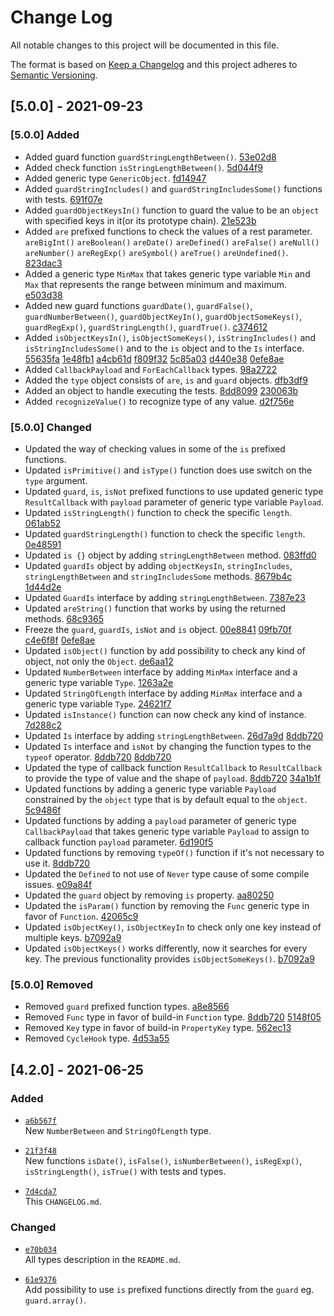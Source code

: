 # Change Log

All notable changes to this project will be documented in this file.

The format is based on [Keep a Changelog](http://keepachangelog.com/)
and this project adheres to [Semantic Versioning](http://semver.org/).

## [5.0.0] - 2021-09-23

### [5.0.0] Added

- Added guard function `guardStringLengthBetween()`. [53e02d8]
- Added check function `isStringLengthBetween()`. [5d044f9]
- Added generic type `GenericObject`. [fd14947]
- Added `guardStringIncludes()` and `guardStringIncludesSome()` functions with tests. [691f07e]
- Added `guardObjectKeysIn()` function to guard the value to be an `object` with specified keys in it(or its prototype chain). [21e523b]
- Added `are` prefixed functions to check the values of a rest parameter. `areBigInt()` `areBoolean()` `areDate()` `areDefined()` `areFalse()` `areNull()` `areNumber()` `areRegExp()` `areSymbol()` `areTrue()` `areUndefined()`. [823dac3]
- Added a generic type `MinMax` that takes generic type variable `Min` and `Max` that represents the range between minimum and maximum. [e503d38]
- Added new guard functions `guardDate()`, `guardFalse()`, `guardNumberBetween()`, `guardObjectKeyIn()`, `guardObjectSomeKeys()`, `guardRegExp()`, `guardStringLength()`, `guardTrue()`. [c374612]
- Added `isObjectKeysIn()`, `isObjectSomeKeys()`, `isStringIncludes()` and `isStringIncludesSome()` and to the `is` object and to the `Is` interface.  [55635fa] [1e48fb1] [a4cb61d] [f809f32] [5c85a03] [d440e38] [0efe8ae]
- Added `CallbackPayload` and `ForEachCallback` types. [98a2722]
- Added the `type` object consists of `are`, `is` and `guard` objects. [dfb3df9]
- Added an object to handle executing the tests. [8dd8099] [230063b]
- Added `recognizeValue()` to recognize type of any value. [d2f756e]

[53e02d8]: https://github.com/angular-package/type/commit/53e02d8fdf33ef9c2a66615be19c22eb3a606b12
[5d044f9]: https://github.com/angular-package/type/commit/5d044f9a8a5dce0c3e79f6858b0e29a81cf3f3d5
[fd14947]: https://github.com/angular-package/type/commit/fd1494735a7ddf6653919448b67984cbb341bbdc
[691f07e]: https://github.com/angular-package/type/commit/691f07e2cf31eb3a52923715ef091f86a181a15f
[21e523b]: https://github.com/angular-package/type/commit/21e523b3a46e3e8243276e5008de72ea9b3c3756
[0efe8ae]: https://github.com/angular-package/type/commit/0efe8aed83d03313921176206636bc8b0730d188
[d440e38]: https://github.com/angular-package/type/commit/d440e388f6f853c01ef9aab620c206f2233bd3cf
[5c85a03]: https://github.com/angular-package/type/commit/5c85a03a7fd34dd64a650597f48cea9968940f68
[f809f32]: https://github.com/angular-package/type/commit/f809f32cddd2c53568d60f0af6e57b941d50fa87
[a4cb61d]: https://github.com/angular-package/type/commit/a4cb61d5b8bfd7f1ac548842d355a045266f6e7b
[1e48fb1]: https://github.com/angular-package/type/commit/1e48fb1448b908f09cc2628063eff457d920a903
[823dac3]: https://github.com/angular-package/type/commit/823dac3b62288c1016e8244fc741939bdc140d89
[e503d38]: https://github.com/angular-package/type/commit/e503d3885d560274e1f30e763e04c526a8548317
[c374612]: https://github.com/angular-package/type/commit/c374612e96d14c6d23449e03535283e5e1614765
[55635fa]: https://github.com/angular-package/type/commit/55635fad55a8f0e14486246215cf7f22b9f1ab26
[98a2722]: https://github.com/angular-package/type/commit/98a2722ea64ccb476942b606239dd001457d7e03
[230063b]: https://github.com/angular-package/type/commit/230063ba135022fdcbbb65fc3569f248f836adbf
[8dd8099]: https://github.com/angular-package/type/commit/8dd80991ba9e5950970880d8aa449c1c7a143699
[dfb3df9]: https://github.com/angular-package/type/commit/dfb3df9f82116cd2737031b255f0aad62e4c1fa8
[d2f756e]: https://github.com/angular-package/type/commit/d2f756e1498b531836aaac08a9c01b512cdaba2c

### [5.0.0] Changed

- Updated the way of checking values in some of the `is` prefixed functions.
- Updated `isPrimitive()` and `isType()` function does use switch on the `type` argument.
- Updated `guard`, `is`, `isNot` prefixed functions to use updated generic type `ResultCallback` with `payload` parameter of generic type variable `Payload`.
- Updated `isStringLength()` function to check the specific `length`. [061ab52]
- Updated `guardStringLength()` function to check the specific `length`. [0e48591]
- Updated `is {}` object by adding `stringLengthBetween` method. [083ffd0]
- Updated `guardIs` object by adding `objectKeysIn`, `stringIncludes`, `stringLengthBetween` and `stringIncludesSome` methods. [8679b4c] [1d44d2e]
- Updated `GuardIs` interface by adding `stringLengthBetween`. [7387e23]
- Updated `areString()` function that works by using the returned methods. [68c9365]
- Freeze the `guard`, `guardIs`, `isNot` and `is` object. [00e8841] [09fb70f] [c4e6f8f] [0efe8ae]
- Updated `isObject()` function by add possibility to check any kind of object, not only the `Object`. [de6aa12]
- Updated `NumberBetween` interface by adding `MinMax` interface and a generic type variable `Type`. [1263a2e]
- Updated `StringOfLength` interface by adding `MinMax` interface and a generic type variable `Type`. [24621f7]
- Updated `isInstance()` function can now check any kind of instance. [7d288c2] 
- Updated `Is` interface by adding `stringLengthBetween`. [26d7a9d] [8ddb720]
- Updated `Is` interface and `isNot` by changing the function types to the `typeof` operator. [8ddb720] [8ddb720]
- Updated the type of callback function `ResultCallback` to `ResultCallback` to provide the type of value and the shape of `payload`. [8ddb720] [34a1b1f]
- Updated functions by adding a generic type variable `Payload` constrained by the `object` type that is by default equal to the `object`. [5c9486f]
- Updated functions by adding a `payload` parameter of generic type `CallbackPayload` that takes generic type variable `Payload` to assign to callback function `payload` parameter. [6d190f5]
- Updated functions by removing `typeOf()` function if it's not necessary to use it. [8ddb720]
- Updated the `Defined` to not use of `Never` type cause of some compile issues. [e09a84f]
- Updated the `guard` object by removing `is` property. [aa80250]
- Updated the `isParam()` function by removing the `Func` generic type in favor of `Function`. [42065c9]
- Updated `isObjectKey()`, `isObjectKeyIn` to check only one key instead of multiple keys. [b7092a9]
- Updated `isObjectKeys()` works differently, now it searches for every key. The previous functionality provides `isObjectSomeKeys()`. [b7092a9]

[0e48591]: https://github.com/angular-package/type/commit/0e485914cc410509efed0bcfa40d29c456fc9b32
[061ab52]: https://github.com/angular-package/type/commit/061ab521e29b046549f169d5c7ebdd5f8f9f24b6
[26d7a9d]: https://github.com/angular-package/type/commit/26d7a9d2dc5fd84e5715ccea679bf2412f57c45a
[1d44d2e]: https://github.com/angular-package/type/commit/1d44d2eb3f69ca372486037bad06aa2feb59419f
[083ffd0]: https://github.com/angular-package/type/commit/083ffd06832a2381dac4755f0b206eb81d8cc25a
[8679b4c]: https://github.com/angular-package/type/commit/8679b4c5845880a3be41d6d72dd115a7f4d99be2
[7387e23]: https://github.com/angular-package/type/commit/7387e2342b7c02ccf64f8cb980cd8b801e333ca9
[68c9365]: https://github.com/angular-package/type/commit/68c93656d4b3cd1c5158bc6021059929e54860ab
[0efe8ae]: https://github.com/angular-package/type/commit/0efe8aed83d03313921176206636bc8b0730d188
[c4e6f8f]: https://github.com/angular-package/type/commit/c4e6f8f033364b24fd864b77ab62c7de70d7c265
[09fb70f]: https://github.com/angular-package/type/commit/09fb70f87634923dce1fd979da30a8041a7f9922
[00e8841]: https://github.com/angular-package/type/commit/00e8841cc63430ee6423232ee804196fee9cbfd5
[de6aa12]: https://github.com/angular-package/type/commit/de6aa127ec3f0821487448d784d390edc35fb289
[1263a2e]: https://github.com/angular-package/type/commit/1263a2e92f6722dd9d025f5c5eef0e1ba652fe66
[24621f7]: https://github.com/angular-package/type/commit/24621f7b421392226e939161989b28ae0898524f
[7d288c2]: https://github.com/angular-package/type/commit/7d288c2290055a164259f6e5ea336bec8938bf66
[34a1b1f]: https://github.com/angular-package/type/commit/34a1b1fc0fac8b9044d3c4da96d9dc642f388507
[5c9486f]: https://github.com/angular-package/type/commit/5c9486f859a4e61476c220f228bf1cb34511e319
[6d190f5]: https://github.com/angular-package/type/commit/6d190f5ef1d425b272ca65954e5a9780f561d3c6
[e09a84f]: https://github.com/angular-package/type/commit/e09a84fc1ea2109c4c480743e3b749325a1d9c5f
[aa80250]: https://github.com/angular-package/type/commit/aa80250dec231e10dc11d14c7b86e88c2297e82b
[42065c9]: https://github.com/angular-package/type/commit/42065c9f7aa938e2d514ff9bfc9b197463a9bbda
[b7092a9]: https://github.com/angular-package/type/commit/b7092a9766c5706ba2c7ba5670a96553f1ad4bd0

### [5.0.0] Removed

- Removed `guard` prefixed function types. [a8e8566]
- Removed `Func` type in favor of build-in `Function` type. [8ddb720] [5148f05]
- Removed `Key` type in favor of build-in `PropertyKey` type. [562ec13]
- Removed `CycleHook` type. [4d53a55]

[a8e8566]: https://github.com/angular-package/type/commit/a8e856663f8c57c3c89271c1c1948ecdc96b01d1
[8ddb720]: https://github.com/angular-package/type/commit/8ddb720a071dc97ccfdda8757f911aac1a6ec9bd
[5148f05]: https://github.com/angular-package/type/commit/5148f059722ee8979d8cf1945f80d8e65290bb0d
[562ec13]: https://github.com/angular-package/type/commit/562ec1396f61bb8b1c7363097a5e8b9a2e4392bc
[4d53a55]: https://github.com/angular-package/type/commit/4d53a55a6b26d8a20678ae3dc39544e24cd3d9fa

## [4.2.0] - 2021-06-25
  
### Added

* [`a6b567f`](https://github.com/angular-package/type/commit/a6b567f32a00726d2b7ecf38ce7a57a42366aaf6)  
  New `NumberBetween` and `StringOfLength` type.

* [`21f3f48`](https://github.com/angular-package/type/commit/21f3f48029d79e1dfd4507d3a684ec1e81e44713)  
  New functions `isDate()`, `isFalse()`, `isNumberBetween()`, `isRegExp()`, `isStringLength()`, `isTrue()` with tests and types.

* [`7d4cda7`](https://github.com/angular-package/type/commit/7d4cda7d3c91fca89a35baed6c1db9cd35070f4e)  
  This `CHANGELOG.md`.

### Changed

* [`e70b034`](https://github.com/angular-package/type/commit/e70b034934b81b3af6ab1976153cbbad8c148f78)  
  All types description in the `README.md`.

* [`61e9376`](https://github.com/angular-package/type/commit/61e93766fab7d72cafa70da712f296c6ca6e9304)  
  Add possibility to use `is` prefixed functions directly from the `guard` eg. `guard.array()`.
